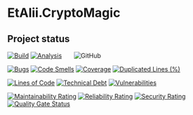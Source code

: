 # EtAlii.CryptoMagic

## Project status

[![Build](https://github.com/vrenken/EtAlii.CryptoMagic/actions/workflows/build.yml/badge.svg?branch=main)](https://github.com/vrenken/EtAlii.CryptoMagic/actions/workflows/build.yml)
[![Analysis](https://github.com/vrenken/EtAlii.CryptoMagic/actions/workflows/analysis.yml/badge.svg)](https://github.com/vrenken/EtAlii.CryptoMagic/actions/workflows/analysis.yml)
&nbsp;&nbsp;&nbsp;&nbsp;&nbsp;&nbsp;![GitHub](https://img.shields.io/github/license/vrenken/EtAlii.CryptoMagic)

[![Bugs](https://sonarcloud.io/api/project_badges/measure?project=EtAlii.CryptoMagic&metric=bugs)](https://sonarcloud.io/dashboard?id=EtAlii.CryptoMagic)
[![Code Smells](https://sonarcloud.io/api/project_badges/measure?project=EtAlii.CryptoMagic&metric=code_smells)](https://sonarcloud.io/dashboard?id=EtAlii.CryptoMagic)
[![Coverage](https://sonarcloud.io/api/project_badges/measure?project=EtAlii.CryptoMagic&metric=coverage)](https://sonarcloud.io/dashboard?id=EtAlii.CryptoMagic)
[![Duplicated Lines (%)](https://sonarcloud.io/api/project_badges/measure?project=EtAlii.CryptoMagic&metric=duplicated_lines_density)](https://sonarcloud.io/dashboard?id=EtAlii.CryptoMagic)

[![Lines of Code](https://sonarcloud.io/api/project_badges/measure?project=EtAlii.CryptoMagic&metric=ncloc)](https://sonarcloud.io/dashboard?id=EtAlii.CryptoMagic)
[![Technical Debt](https://sonarcloud.io/api/project_badges/measure?project=EtAlii.CryptoMagic&metric=sqale_index)](https://sonarcloud.io/dashboard?id=EtAlii.CryptoMagic)
[![Vulnerabilities](https://sonarcloud.io/api/project_badges/measure?project=EtAlii.CryptoMagic&metric=vulnerabilities)](https://sonarcloud.io/dashboard?id=EtAlii.CryptoMagic)

[![Maintainability Rating](https://sonarcloud.io/api/project_badges/measure?project=EtAlii.CryptoMagic&metric=sqale_rating)](https://sonarcloud.io/dashboard?id=EtAlii.CryptoMagic)
[![Reliability Rating](https://sonarcloud.io/api/project_badges/measure?project=EtAlii.CryptoMagic&metric=reliability_rating)](https://sonarcloud.io/dashboard?id=EtAlii.CryptoMagic)
[![Security Rating](https://sonarcloud.io/api/project_badges/measure?project=EtAlii.CryptoMagic&metric=security_rating)](https://sonarcloud.io/dashboard?id=EtAlii.CryptoMagic)
[![Quality Gate Status](https://sonarcloud.io/api/project_badges/measure?project=EtAlii.CryptoMagic&metric=alert_status)](https://sonarcloud.io/dashboard?id=EtAlii.CryptoMagic)
